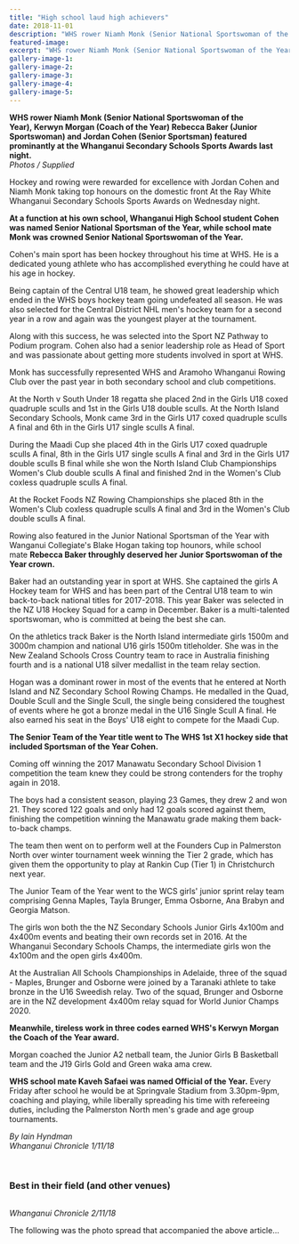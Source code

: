 ```yaml
---
title: "High school laud high achievers"
date: 2018-11-01
description: "WHS rower Niamh Monk (Senior National Sportswoman of the Year), Kerwyn Morgan (Coach of the Year) Rebecca Baker (Junior Sportswoman) & Jordan Cohen (Senior Sportsman)..."
featured-image: 
excerpt: "WHS rower Niamh Monk (Senior National Sportswoman of the Year), Kerwyn Morgan (Coach of the Year) Rebecca Baker (Junior Sportswoman) & Jordan Cohen (Senior Sportsman)."
gallery-image-1: 
gallery-image-2: 
gallery-image-3: 
gallery-image-4: 
gallery-image-5: 
---
```


<p><strong>WHS rower Niamh Monk (Senior National Sportswoman of the Year),&nbsp;Kerwyn Morgan (Coach of the Year) Rebecca Baker (Junior Sportswoman) and Jordan Cohen (Senior Sportsman) featured prominantly at the Whanganui Secondary Schools Sports Awards last night.<br /></strong><em>Photos / Supplied</em></p>
<p class="element element-paragraph">Hockey and rowing were rewarded for excellence with Jordan Cohen and Niamh Monk taking top honours on the domestic front At the Ray White Whanganui Secondary Schools Sports Awards on Wednesday night.</p>
<p class="element element-paragraph"><strong>At a function at his own school, Whanganui High School student Cohen was named Senior National Sportsman of the Year, while school mate Monk was crowned Senior National Sportswoman of the Year.</strong></p>
<p class="element element-paragraph">Cohen's main sport has been hockey throughout his time at WHS. He is a dedicated young athlete who has accomplished everything he could have at his age in hockey.</p>
<p class="element element-paragraph">Being captain of the Central U18 team, he showed great leadership which ended in the WHS boys hockey team going undefeated all season. He was also selected for the Central District NHL men's hockey team for a second year in a row and again was the youngest player at the tournament.</p>
<p class="element element-paragraph">Along with this success, he was selected into the Sport NZ Pathway to Podium program. Cohen also had a senior leadership role as Head of Sport and was passionate about getting more students involved in sport at WHS.</p>
<p class="element element-paragraph">Monk has successfully represented WHS and Aramoho Whanganui Rowing Club over the past year in both secondary school and club competitions.</p>
<p class="element element-paragraph">At the North v South Under 18 regatta she placed 2nd in the Girls U18 coxed quadruple sculls and 1st in the Girls U18 double sculls. At the North Island Secondary Schools, Monk came 3rd in the Girls U17 coxed quadruple sculls A final and 6th in the Girls U17 single sculls A final.</p>
<p class="element element-paragraph">During the Maadi Cup she placed 4th in the Girls U17 coxed quadruple sculls A final, 8th in the Girls U17 single sculls A final and 3rd in the Girls U17 double sculls B final while she won the North Island Club Championships Women's Club double sculls A final and finished 2nd in the Women's Club coxless quadruple sculls A final.</p>
<p class="element element-paragraph">At the Rocket Foods NZ Rowing Championships she placed 8th in the Women's Club coxless quadruple sculls A final and 3rd in the Women's Club double sculls A final.</p>
<p class="element element-paragraph">Rowing also featured in the Junior National Sportsman of the Year with Wanganui Collegiate's Blake Hogan taking top hounors, while school mate&nbsp;<strong>Rebecca Baker throughly deserved her Junior Sportswoman of the Year crown.</strong></p>
<p class="element element-paragraph">Baker had an outstanding year in sport at WHS. She captained the girls A Hockey team for WHS and has been part of the Central U18 team to win back-to-back national titles for 2017-2018. This year Baker was selected in the NZ U18 Hockey Squad for a camp in December. Baker is a multi-talented sportswoman, who is committed at being the best she can.</p>
<p class="element element-paragraph">On the athletics track Baker is the North Island intermediate girls 1500m and 3000m champion and national U16 girls 1500m titleholder. She was in the New Zealand Schools Cross Country team to race in Australia finishing fourth and is a national U18 silver medallist in the team relay section.</p>
<p class="element element-paragraph">Hogan was a dominant rower in most of the events that he entered at North Island and NZ Secondary School Rowing Champs. He medalled in the Quad, Double Scull and the Single Scull, the single being considered the toughest of events where he got a bronze medal in the U16 Single Scull A final. He also earned his seat in the Boys' U18 eight to compete for the Maadi Cup.</p>
<p class="element element-paragraph"><strong>The Senior Team of the Year title went to The WHS 1st X1 hockey side that included Sportsman of the Year Cohen.</strong></p>
<p class="element element-paragraph">Coming off winning the 2017 Manawatu Secondary School Division 1 competition the team knew they could be strong contenders for the trophy again in 2018.</p>
<p class="element element-paragraph">The boys had a consistent season, playing 23 Games, they drew 2 and won 21. They scored 122 goals and only had 12 goals scored against them, finishing the competition winning the Manawatu grade making them back-to-back champs.</p>
<p class="element element-paragraph">The team then went on to perform well at the Founders Cup in Palmerston North over winter tournament week winning the Tier 2 grade, which has given them the opportunity to play at Rankin Cup (Tier 1) in Christchurch next year.</p>
<p class="element element-paragraph">The Junior Team of the Year went to the WCS girls' junior sprint relay team comprising Genna Maples, Tayla Brunger, Emma Osborne, Ana Brabyn and Georgia Matson.</p>
<p class="element element-paragraph">The girls won both the the NZ Secondary Schools Junior Girls 4x100m and 4x400m events and beating their own records set in 2016. At the Whanganui Secondary Schools Champs, the intermediate girls won the 4x100m and the open girls 4x400m.</p>
<p class="element element-paragraph">At the Australian All Schools Championships in Adelaide, three of the squad - Maples, Brunger and Osborne were joined by a Taranaki athlete to take bronze in the U16 Sweedish relay. Two of the squad, Brunger and Osborne are in the NZ development 4x400m relay squad for World Junior Champs 2020.</p>
<p class="element element-paragraph"><strong>Meanwhile, tireless work in three codes earned WHS's Kerwyn Morgan the Coach of the Year award.</strong></p>
<p class="element element-paragraph">Morgan coached the Junior A2 netball team, the Junior Girls B Basketball team and the J19 Girls Gold and Green waka ama crew.</p>
<p class="element element-paragraph"><strong>WHS school mate Kaveh Safaei was named Official of the Year.</strong>&nbsp;Every Friday after school he would be at Springvale Stadium from 3.30pm-9pm, coaching and playing, while liberally spreading his time with refereeing duties, including the Palmerston North men's grade and age group tournaments.</p>
<p class="element element-paragraph"><em>By Iain Hyndman<br />Whanganui Chronicle 1/11/18</em></p>
<p class="element element-paragraph"><em><br /></em></p>
<h3 class="element element-paragraph">Best in their field (and other venues)</h3>
<p><img src=http://c1940652.r52.cf0.rackcdn.com/5be208cdff2a7c39a80003cf/Chron-2-write-up.jpg alt="" /></p>
<p><em>Whanganui Chronicle 2/11/18</em></p>
<p>The following was the photo spread that accompanied the above article...</p>

